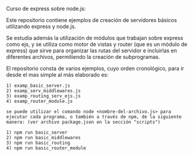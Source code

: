 Curso de express sobre node.js:

Este repositorio contiene ejemplos de creación de servidores básicos utilizando express y node.js.

Se estudia además la utilización de módulos que trabajan sobre express como ejs, y se utiliza como motor de vistas y router (que es un módulo de express) que sirve para organizar las rutas del servidor e incluirlas en diferentes archivos, permitiendo la creación de subprogramas.

El repositorio consta de varios ejemplos, cuyo orden cronológico, para ir desde el mas simple al más elaborado es:

    1) examp_basic_server.js
    2) examp_serv_middlewares.js
    3) examp_routing_serv_ejs.js
    4) examp_router_module.js

    se puede utilizar el comando node <nombre-del-archivo.js> para ejecutar cada programa, o también a través de npm, de la siguiente manera: (ver archivo package.json en la sección "scripts")

    1) npm run basic_server
    2) npm run basic_middlewares
    3) npm run basic_routing
    4) npm run basic_router_module